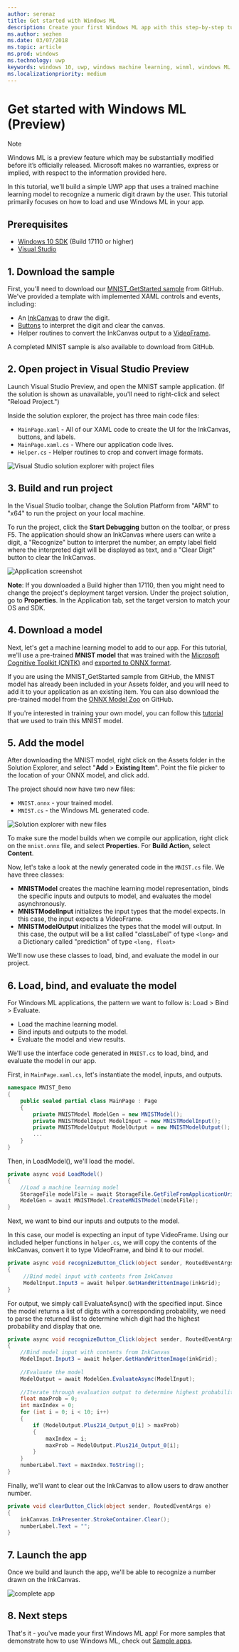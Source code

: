 ```yaml
---
author: serenaz
title: Get started with Windows ML
description: Create your first Windows ML app with this step-by-step tutorial.
ms.author: sezhen
ms.date: 03/07/2018
ms.topic: article
ms.prod: windows
ms.technology: uwp
keywords: windows 10, uwp, windows machine learning, winml, windows ML
ms.localizationpriority: medium
---
```


# Get started with Windows ML (Preview)

> [!NOTE]
> Windows ML is a preview feature which may be substantially modified before it’s officially released. Microsoft makes no warranties, express or implied, with respect to the information provided here.

In this tutorial, we'll build a simple UWP app that uses a trained machine learning model to recognize a numeric digit drawn by the user. This tutorial primarily focuses on how to load and use Windows ML in your app.

## Prerequisites

- [Windows 10 SDK](https://developer.microsoft.com/windows/downloads/windows-10-sdk) (Build 17110 or higher)
- [Visual Studio](https://developer.microsoft.com/windows/downloads)

## 1. Download the sample

First, you'll need to download our [MNIST_GetStarted sample](https://github.com/Microsoft/Windows-Machine-Learning) from GitHub. We've provided a template with implemented XAML controls and events, including:

- An [InkCanvas](https://docs.microsoft.com/uwp/api/windows.ui.xaml.controls.inkcanvas) to draw the digit.
- [Buttons](https://docs.microsoft.com/uwp/api/windows.ui.xaml.controls.button) to interpret the digit and clear the canvas.
- Helper routines to convert the InkCanvas output to a [VideoFrame](https://docs.microsoft.com/uwp/api/windows.media.videoframe).

A completed MNIST sample is also available to download from GitHub.

## 2. Open project in Visual Studio Preview

Launch Visual Studio Preview, and open the MNIST sample application. (If the solution is shown as unavailable, you'll need to right-click and select "Reload Project.")

Inside the solution explorer, the project has three main code files:

- `MainPage.xaml` - All of our XAML code to create the UI for the InkCanvas, buttons, and labels.
- `MainPage.xaml.cs` - Where our application code lives.
- `Helper.cs` - Helper routines to crop and convert image formats.

![Visual Studio solution explorer with project files](images/get-started1.png)

## 3. Build and run project

In the Visual Studio toolbar, change the Solution Platform from "ARM" to "x64" to run the project on your local machine.

To run the project, click the **Start Debugging** button on the toolbar, or press F5. The application should show an InkCanvas where users can write a digit, a "Recognize" button to interpret the number, an empty label field where the interpreted digit will be displayed as text, and a "Clear Digit" button to clear the InkCanvas.

![Application screenshot](images/get-started2.png)

**Note**: If you downloaded a Build higher than 17110, then you might need to change the project's deployment target version. Under the project solution, go to **Properties**. In the Application tab, set the target version to match your OS and SDK.

## 4. Download a model

Next, let's get a machine learning model to add to our app. For this tutorial, we'll use a pre-trained **MNIST model** that was trained with the [Microsoft Cognitive Toolkit (CNTK)](https://docs.microsoft.com/cognitive-toolkit/) and [exported to ONNX format](https://github.com/onnx/tutorials/blob/master/tutorials/CntkOnnxExport.ipynb).

If you are using the MNIST_GetStarted sample from GitHub, the MNIST model has already been included in your Assets folder, and you will need to add it to your application as an existing item. You can also download the pre-trained model from the [ONNX Model Zoo](https://github.com/onnx/models) on GitHub.

If you're interested in training your own model, you can follow this [tutorial](train-ai-model.md) that we used to train this MNIST model.

## 5. Add the model

After downloading the MNIST model, right click on the Assets folder in the Solution Explorer, and select "**Add** > **Existing Item**". Point the file picker to the location of your ONNX model, and click add.

The project should now have two new files:

- `MNIST.onnx` - your trained model.
- `MNIST.cs` - the Windows ML generated code.

![Solution explorer with new files](images/get-started3.png)

To make sure the model builds when we compile our application, right click on the `mnist.onnx` file, and select **Properties**. For **Build Action**, select **Content**.

Now, let's take a look at the newly generated code in the `MNIST.cs` file. We have three classes:

- **MNISTModel** creates the machine learning model representation, binds the specific inputs and outputs to model, and evaluates the model asynchronously. 
- **MNISTModelInput** initializes the input types that the model expects. In this case, the input expects a VideoFrame.
- **MNISTModelOutput** initializes the types that the model will output. In this case, the output will be a list called "classLabel" of type `<long>` and a Dictionary called "prediction" of type `<long, float>`

We'll now use these classes to load, bind, and evaluate the model in our project.

## 6. Load, bind, and evaluate the model

For Windows ML applications, the pattern we want to follow is: Load > Bind > Evaluate.

- Load the machine learning model.
- Bind inputs and outputs to the model.
- Evaluate the model and view results.

We'll use the interface code generated in `MNIST.cs` to load, bind, and evaluate the model in our app.

First, in `MainPage.xaml.cs`, let's instantiate the model, inputs, and outputs.

```csharp
namespace MNIST_Demo
{
	public sealed partial class MainPage : Page
	{
	    private MNISTModel ModelGen = new MNISTModel();
	    private MNISTModelInput ModelInput = new MNISTModelInput();
	    private MNISTModelOutput ModelOutput = new MNISTModelOutput();
	    ...
	}
}
```

Then, in LoadModel(), we'll load the model.

```csharp
private async void LoadModel()
{
    //Load a machine learning model
    StorageFile modelFile = await StorageFile.GetFileFromApplicationUriAsync(new Uri($"ms-appx:///Assets/MNIST.onnx"));
    ModelGen = await MNISTModel.CreateMNISTModel(modelFile);
}
```

Next, we want to bind our inputs and outputs to the model. 

In this case, our model is expecting an input of type VideoFrame. 
Using our included helper functions in `helper.cs`, we will copy the contents of the InkCanvas, convert it to type VideoFrame, and bind it to our model.

```csharp
private async void recognizeButton_Click(object sender, RoutedEventArgs e)
{
     //Bind model input with contents from InkCanvas
     ModelInput.Input3 = await helper.GetHandWrittenImage(inkGrid);
}
```

For output, we simply call EvaluateAsync() with the specified input. Since the model returns a list of digits with a corresponding probability, we need to parse the returned list to determine which digit had the highest probability and display that one.

```csharp
private async void recognizeButton_Click(object sender, RoutedEventArgs e)
{
    //Bind model input with contents from InkCanvas
    ModelInput.Input3 = await helper.GetHandWrittenImage(inkGrid);
    
    //Evaluate the model
    ModelOutput = await ModelGen.EvaluateAsync(ModelInput);
            
    //Iterate through evaluation output to determine highest probability digit
    float maxProb = 0;
    int maxIndex = 0;
    for (int i = 0; i < 10; i++)
    {
        if (ModelOutput.Plus214_Output_0[i] > maxProb)
        {
            maxIndex = i;
            maxProb = ModelOutput.Plus214_Output_0[i];
        }
    }
    numberLabel.Text = maxIndex.ToString();
}
```

Finally, we'll want to clear out the InkCanvas to allow users to draw another number.

```csharp
private void clearButton_Click(object sender, RoutedEventArgs e)
{
    inkCanvas.InkPresenter.StrokeContainer.Clear();
    numberLabel.Text = "";
}
```

## 7. Launch the app

Once we build and launch the app, we'll be able to recognize a number drawn on the InkCanvas.

![complete app](images/get-started4.png)

## 8. Next steps

That's it - you've made your first Windows ML app! For more samples that demonstrate how to use Windows ML, check out [Sample apps](samples.md).